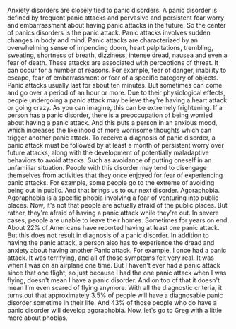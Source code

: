 Anxiety disorders are closely tied to panic disorders. A panic disorder is
defined by frequent panic attacks and pervasive and persistent fear worry and
embarrassment about having panic attacks in the future. So the center of panics
disorders is the panic attack. Panic attacks involves sudden changes in body
and mind. Panic attacks are characterized by an overwhelming sense of impending
doom, heart palpitations, trembling, sweating, shortness of breath, dizziness,
intense dread, nausea and even a fear of death. These attacks are associated
with perceptions of threat. It can occur for a number of reasons. For example,
fear of danger, inability to escape, fear of embarrassment or fear of a
specific category of objects. Panic attacks usually last for about ten minutes.
But sometimes can come and go over a period of an hour or more. Due to their
physiological effects, people undergoing a panic attack may believe they're
having a heart attack or going crazy. As you can imagine, this can be extremely
frightening. If a person has a panic disorder, there is a preoccupation of
being worried about having a panic attack. And this puts a person in an anxious
mood, which increases the likelihood of more worrisome thoughts which can
trigger another panic attack. To receive a diagnosis of panic disorder, a panic
attack must be followed by at least a month of persistent worry over future
attacks, along with the development of potentially maladaptive behaviors to
avoid attacks. Such as avoidance of putting oneself in an unfamiliar situation.
People with this disorder may tend to disengage themselves from activities that
they once enjoyed for fear of experiencing panic attacks. For example, some
people go to the extreme of avoiding being out in public. And that brings us to
our next disorder. Agoraphobia. Agoraphobia is a specific phobia involving a
fear of venturing into public places. Now, it's not that people are actually
afraid of the public places. But rather, they're afraid of having a panic
attack while they're out. In severe cases, people are unable to leave their
homes. Sometimes for years on end. About 22% of Americans have reported having
at least one panic attack. But this does not result in diagnosis of a panic
disorder. In addition to having the panic attack, a person also has to
experience the dread and anxiety about having another Panic attack. For
example, I once had a panic attack. It was terrifying, and all of those
symptoms felt very real. It was when I was on an airplane one time. But I
haven't ever had a panic attack since that one flight, so just because I had
the one panic attack when I was flying, doesn't mean I have a panic disorder.
And on top of that it doesn't mean I'm even scared of flying anymore. With all
the diagnostic criteria, it turns out that approximately 3.5% of people will
have a diagnosable panic disorder sometime in their life. And 43% of those
people who do have a panic disorder will develop agoraphobia. Now, let's go to
Greg with a little more about phobias.
